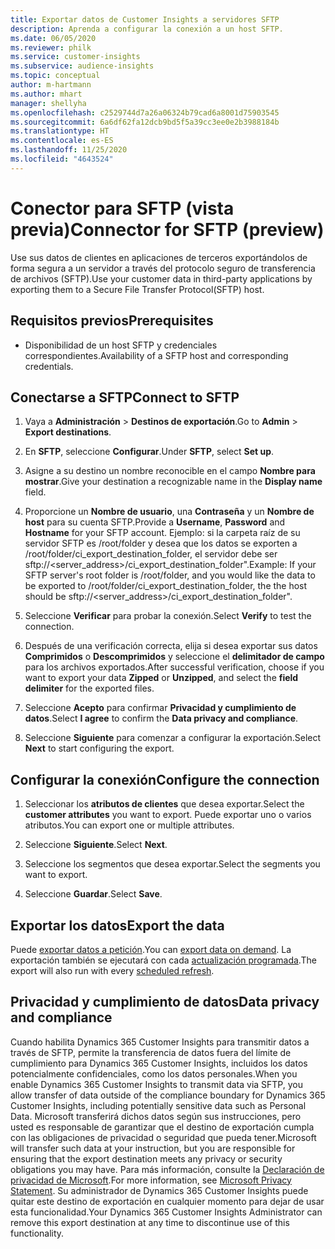 ```yaml
---
title: Exportar datos de Customer Insights a servidores SFTP
description: Aprenda a configurar la conexión a un host SFTP.
ms.date: 06/05/2020
ms.reviewer: philk
ms.service: customer-insights
ms.subservice: audience-insights
ms.topic: conceptual
author: m-hartmann
ms.author: mhart
manager: shellyha
ms.openlocfilehash: c2529744d7a26a06324b79cad6a8001d75903545
ms.sourcegitcommit: 6a6df62fa12dcb9bd5f5a39cc3ee0e2b3988184b
ms.translationtype: HT
ms.contentlocale: es-ES
ms.lasthandoff: 11/25/2020
ms.locfileid: "4643524"
---
```

# <a name="connector-for-sftp-preview"></a><span data-ttu-id="2d132-103">Conector para SFTP (vista previa)</span><span class="sxs-lookup"><span data-stu-id="2d132-103">Connector for SFTP (preview)</span></span>

<span data-ttu-id="2d132-104">Use sus datos de clientes en aplicaciones de terceros exportándolos de forma segura a un servidor a través del protocolo seguro de transferencia de archivos (SFTP).</span><span class="sxs-lookup"><span data-stu-id="2d132-104">Use your customer data in third-party applications by exporting them to a Secure File Transfer Protocol(SFTP) host.</span></span>

## <a name="prerequisites"></a><span data-ttu-id="2d132-105">Requisitos previos</span><span class="sxs-lookup"><span data-stu-id="2d132-105">Prerequisites</span></span>

- <span data-ttu-id="2d132-106">Disponibilidad de un host SFTP y credenciales correspondientes.</span><span class="sxs-lookup"><span data-stu-id="2d132-106">Availability of a SFTP host and corresponding credentials.</span></span>

## <a name="connect-to-sftp"></a><span data-ttu-id="2d132-107">Conectarse a SFTP</span><span class="sxs-lookup"><span data-stu-id="2d132-107">Connect to SFTP</span></span>

1. <span data-ttu-id="2d132-108">Vaya a **Administración** > **Destinos de exportación**.</span><span class="sxs-lookup"><span data-stu-id="2d132-108">Go to **Admin** > **Export destinations**.</span></span>

1. <span data-ttu-id="2d132-109">En **SFTP**, seleccione **Configurar**.</span><span class="sxs-lookup"><span data-stu-id="2d132-109">Under **SFTP**, select **Set up**.</span></span>

1. <span data-ttu-id="2d132-110">Asigne a su destino un nombre reconocible en el campo **Nombre para mostrar**.</span><span class="sxs-lookup"><span data-stu-id="2d132-110">Give your destination a recognizable name in the **Display name** field.</span></span>

1. <span data-ttu-id="2d132-111">Proporcione un **Nombre de usuario**, una **Contraseña** y un **Nombre de host** para su cuenta SFTP.</span><span class="sxs-lookup"><span data-stu-id="2d132-111">Provide a **Username**, **Password** and **Hostname** for your SFTP account.</span></span> <span data-ttu-id="2d132-112">Ejemplo: si la carpeta raíz de su servidor SFTP es /root/folder y desea que los datos se exporten a /root/folder/ci_export_destination_folder, el servidor debe ser sftp://<server_address>/ci_export_destination_folder".</span><span class="sxs-lookup"><span data-stu-id="2d132-112">Example: If your SFTP server's root folder is /root/folder, and you would like the data to be exported to /root/folder/ci_export_destination_folder, the the host should be sftp://<server_address>/ci_export_destination_folder".</span></span>

1. <span data-ttu-id="2d132-113">Seleccione **Verificar** para probar la conexión.</span><span class="sxs-lookup"><span data-stu-id="2d132-113">Select **Verify** to test the connection.</span></span>

1. <span data-ttu-id="2d132-114">Después de una verificación correcta, elija si desea exportar sus datos **Comprimidos** o **Descomprimidos** y seleccione el **delimitador de campo** para los archivos exportados.</span><span class="sxs-lookup"><span data-stu-id="2d132-114">After successful verification, choose if you want to export your data **Zipped** or **Unzipped**, and select the **field delimiter** for the exported files.</span></span>

1. <span data-ttu-id="2d132-115">Seleccione **Acepto** para confirmar **Privacidad y cumplimiento de datos**.</span><span class="sxs-lookup"><span data-stu-id="2d132-115">Select **I agree** to confirm the **Data privacy and compliance**.</span></span>

1. <span data-ttu-id="2d132-116">Seleccione **Siguiente** para comenzar a configurar la exportación.</span><span class="sxs-lookup"><span data-stu-id="2d132-116">Select **Next** to start configuring the export.</span></span>

## <a name="configure-the-connection"></a><span data-ttu-id="2d132-117">Configurar la conexión</span><span class="sxs-lookup"><span data-stu-id="2d132-117">Configure the connection</span></span>

1. <span data-ttu-id="2d132-118">Seleccionar los **atributos de clientes** que desea exportar.</span><span class="sxs-lookup"><span data-stu-id="2d132-118">Select the **customer attributes** you want to export.</span></span> <span data-ttu-id="2d132-119">Puede exportar uno o varios atributos.</span><span class="sxs-lookup"><span data-stu-id="2d132-119">You can export one or multiple attributes.</span></span>

1. <span data-ttu-id="2d132-120">Seleccione **Siguiente**.</span><span class="sxs-lookup"><span data-stu-id="2d132-120">Select **Next**.</span></span>

1. <span data-ttu-id="2d132-121">Seleccione los segmentos que desea exportar.</span><span class="sxs-lookup"><span data-stu-id="2d132-121">Select the segments you want to export.</span></span>

1. <span data-ttu-id="2d132-122">Seleccione **Guardar**.</span><span class="sxs-lookup"><span data-stu-id="2d132-122">Select **Save**.</span></span>

## <a name="export-the-data"></a><span data-ttu-id="2d132-123">Exportar los datos</span><span class="sxs-lookup"><span data-stu-id="2d132-123">Export the data</span></span>

<span data-ttu-id="2d132-124">Puede [exportar datos a petición](export-destinations.md).</span><span class="sxs-lookup"><span data-stu-id="2d132-124">You can [export data on demand](export-destinations.md).</span></span> <span data-ttu-id="2d132-125">La exportación también se ejecutará con cada [actualización programada](system.md#schedule-tab).</span><span class="sxs-lookup"><span data-stu-id="2d132-125">The export will also run with every [scheduled refresh](system.md#schedule-tab).</span></span>

## <a name="data-privacy-and-compliance"></a><span data-ttu-id="2d132-126">Privacidad y cumplimiento de datos</span><span class="sxs-lookup"><span data-stu-id="2d132-126">Data privacy and compliance</span></span>

<span data-ttu-id="2d132-127">Cuando habilita Dynamics 365 Customer Insights para transmitir datos a través de SFTP, permite la transferencia de datos fuera del límite de cumplimiento para Dynamics 365 Customer Insights, incluidos los datos potencialmente confidenciales, como los datos personales.</span><span class="sxs-lookup"><span data-stu-id="2d132-127">When you enable Dynamics 365 Customer Insights to transmit data via SFTP, you allow transfer of data outside of the compliance boundary for Dynamics 365 Customer Insights, including potentially sensitive data such as Personal Data.</span></span> <span data-ttu-id="2d132-128">Microsoft transferirá dichos datos según sus instrucciones, pero usted es responsable de garantizar que el destino de exportación cumpla con las obligaciones de privacidad o seguridad que pueda tener.</span><span class="sxs-lookup"><span data-stu-id="2d132-128">Microsoft will transfer such data at your instruction, but you are responsible for ensuring that the export destination meets any privacy or security obligations you may have.</span></span> <span data-ttu-id="2d132-129">Para más información, consulte la [Declaración de privacidad de Microsoft](https://go.microsoft.com/fwlink/?linkid=396732).</span><span class="sxs-lookup"><span data-stu-id="2d132-129">For more information, see [Microsoft Privacy Statement](https://go.microsoft.com/fwlink/?linkid=396732).</span></span>
<span data-ttu-id="2d132-130">Su administrador de Dynamics 365 Customer Insights puede quitar este destino de exportación en cualquier momento para dejar de usar esta funcionalidad.</span><span class="sxs-lookup"><span data-stu-id="2d132-130">Your Dynamics 365 Customer Insights Administrator can remove this export destination at any time to discontinue use of this functionality.</span></span>
